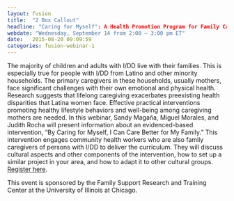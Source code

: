 ```yaml
---
layout: fusion
title:  "2 Box Callout"
headline: "Caring for Myself": A Health Promotion Program for Family Caregivers of Persons with I/DD"
webdate: "Wednesday, September 14 from 2:00 – 3:00 pm ET"
date:   2015-08-20 09:09:59
categories: fusion-webinar-1
---
```

The majority of children and adults with I/DD live with their families. This is especially true for people with I/DD from Latino and other minority households. The primary caregivers in these households, usually mothers, face significant challenges with their own emotional and physical health. Research suggests that lifelong caregiving exacerbates preexisting health disparities that Latina women face. Effective practical interventions promoting healthy lifestyle behaviors and well-being among caregiving mothers are needed. In this webinar, Sandy Magaña, Miguel Morales, and Judith Rocha will present information about an evidenced-based intervention, “By Caring for Myself, I Can Care Better for My Family.” This intervention engages community health workers who are also family caregivers of persons with I/DD to deliver the curriculum. They will discuss cultural aspects and other components of the intervention, how to set up a similar project in your area, and how to adapt it to other cultural groups. <a href="http://bit.ly/2bfkv5B">Register here</a>.

This event is sponsored by the Family Support Research and Training Center at the University of Illinois at Chicago.